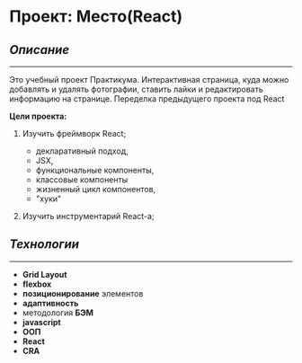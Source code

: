 # Проект: Место(React)


## *Описание*
---
Это учебный проект Практикума. Интерактивная страница, куда можно добавлять и удалять фотографии, ставить лайки и редактировать информацию на странице.
Переделка предыдущего проекта под React


**Цели проекта:**

 1. Изучить фреймворк React;    
    * декларативный подход,
    * JSX,
    * функциональные компоненты,
    * классовые компоненты
    * жизненный цикл компонентов,
    * "хуки"

 2. Изучить инструментарий React-а;


## *Технологии*
---

* **Grid Layout**
* **flexbox**
* **позиционирование** элементов
* **адаптивность**
* методология **БЭМ**
* **javascript**
* **ООП**
* **React**
* **CRA**